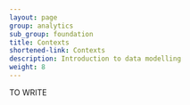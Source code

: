 ```yaml
---
layout: page
group: analytics
sub_group: foundation
title: Contexts
shortened-link: Contexts
description: Introduction to data modelling
weight: 8
---
```


TO WRITE